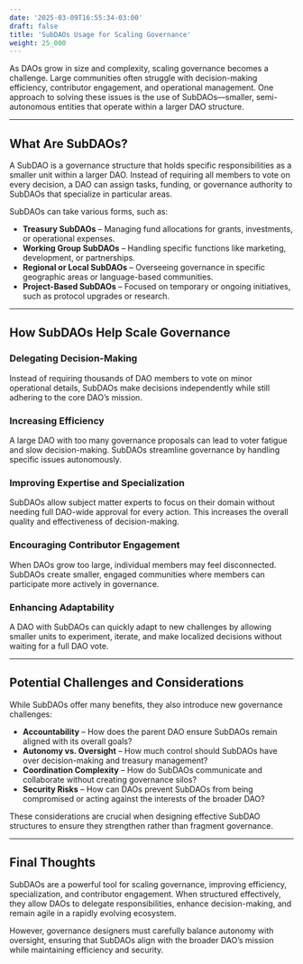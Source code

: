 ```yaml
---
date: '2025-03-09T16:55:34-03:00'
draft: false
title: 'SubDAOs Usage for Scaling Governance'
weight: 25_000
---
```


As DAOs grow in size and complexity, scaling governance becomes a challenge. Large communities often struggle with decision-making efficiency, contributor engagement, and operational management. One approach to solving these issues is the use of SubDAOs—smaller, semi-autonomous entities that operate within a larger DAO structure.  

---

## **What Are SubDAOs?**  

A SubDAO is a governance structure that holds specific responsibilities as a smaller unit within a larger DAO. Instead of requiring all members to vote on every decision, a DAO can assign tasks, funding, or governance authority to SubDAOs that specialize in particular areas.  

SubDAOs can take various forms, such as:  

- **Treasury SubDAOs** – Managing fund allocations for grants, investments, or operational expenses.  
- **Working Group SubDAOs** – Handling specific functions like marketing, development, or partnerships.  
- **Regional or Local SubDAOs** – Overseeing governance in specific geographic areas or language-based communities.  
- **Project-Based SubDAOs** – Focused on temporary or ongoing initiatives, such as protocol upgrades or research.  

---

## **How SubDAOs Help Scale Governance**  

### **Delegating Decision-Making**  
Instead of requiring thousands of DAO members to vote on minor operational details, SubDAOs make decisions independently while still adhering to the core DAO’s mission.  

### **Increasing Efficiency**  
A large DAO with too many governance proposals can lead to voter fatigue and slow decision-making. SubDAOs streamline governance by handling specific issues autonomously.  

### **Improving Expertise and Specialization**  
SubDAOs allow subject matter experts to focus on their domain without needing full DAO-wide approval for every action. This increases the overall quality and effectiveness of decision-making.  

### **Encouraging Contributor Engagement**  
When DAOs grow too large, individual members may feel disconnected. SubDAOs create smaller, engaged communities where members can participate more actively in governance.  

### **Enhancing Adaptability**  
A DAO with SubDAOs can quickly adapt to new challenges by allowing smaller units to experiment, iterate, and make localized decisions without waiting for a full DAO vote.  

---

## **Potential Challenges and Considerations**  

While SubDAOs offer many benefits, they also introduce new governance challenges:  

- **Accountability** – How does the parent DAO ensure SubDAOs remain aligned with its overall goals?  
- **Autonomy vs. Oversight** – How much control should SubDAOs have over decision-making and treasury management?  
- **Coordination Complexity** – How do SubDAOs communicate and collaborate without creating governance silos?  
- **Security Risks** – How can DAOs prevent SubDAOs from being compromised or acting against the interests of the broader DAO?  

These considerations are crucial when designing effective SubDAO structures to ensure they strengthen rather than fragment governance.  

---

## **Final Thoughts**  

SubDAOs are a powerful tool for scaling governance, improving efficiency, specialization, and contributor engagement. When structured effectively, they allow DAOs to delegate responsibilities, enhance decision-making, and remain agile in a rapidly evolving ecosystem.  

However, governance designers must carefully balance autonomy with oversight, ensuring that SubDAOs align with the broader DAO’s mission while maintaining efficiency and security.  

